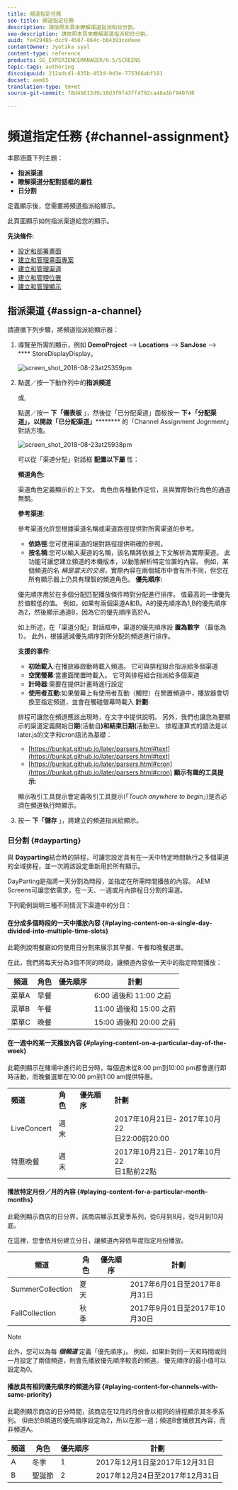 ```yaml
---
title: 頻道指定任務
seo-title: 頻道指定任務
description: 請依照本頁來瞭解渠道指派和日分割。
seo-description: 請依照本頁來瞭解渠道指派和日分割。
uuid: fe429485-dcc9-4507-864c-b04393cedeee
contentOwner: Jyotika syal
content-type: reference
products: SG_EXPERIENCEMANAGER/6.5/SCREENS
topic-tags: authoring
discoiquuid: 212adcd1-835b-453d-9d3e-775366abf181
docset: aem65
translation-type: tm+mt
source-git-commit: f8d4b612d9c10d3f9f43ff4792ca48a1bf9407d0

---
```



# 頻道指定任務 {#channel-assignment}

本節涵蓋下列主題：

* **指派渠道**
* **瞭解渠道分配對話框的屬性**
* **日分割**

定義顯示後，您需要將頻道指派給顯示。

此頁面顯示如何指派渠道給您的顯示。

**先決條件**:

* [設定和部署畫面](configuring-screens-introduction.md)
* [建立和管理畫面專案](creating-a-screens-project.md)
* [建立和管理渠道](managing-channels.md)
* [建立和管理位置](managing-locations.md)
* [建立和管理顯示](managing-displays.md)

## 指派渠道 {#assign-a-channel}

請遵循下列步驟，將頻道指派給顯示器：

1. 導覽至所需的顯示，例如 **DemoProject** —> **Locations** —> **SanJose** —> **** StoreDisplayDisplay。

   ![screen_shot_2018-08-23at25359pm](assets/screen_shot_2018-08-23at25359pm.png)

1. 點選／按一下動作列中的**指派頻道**

   或,

   點選／按一 **下「儀表板** 」，然後從「已分配渠道」面板按一 **下+「分配渠道」，以開啟「已分配渠道」********** 的「Channel Assignment Jognment」對話方塊。

   ![screen_shot_2018-08-23at25938pm](assets/screen_shot_2018-08-23at25938pm.png)

   可以從「渠道分配」對話框 **配置以下屬** 性：

   **頻道角色**:

   渠道角色定義顯示的上下文。 角色由各種動作定位，且與實際執行角色的通道無關。

   **參考渠道**:

   參考渠道允許您根據渠道名稱或渠道路徑提供對所需渠道的參考。

   * **依路徑**:您可使用渠道的絕對路徑提供明確的參照。
   * **按名稱**:您可以輸入渠道的名稱，該名稱將依據上下文解析為實際渠道。 此功能可讓您建立頻道的本機版本，以動態解析特定位置的內容。 例如，某個頻道的名 *稱是當天的交易*，實際內容在兩個城市中會有所不同，但您在所有顯示器上仍具有理智的頻道角色。
   **優先順序:**

   優先順序用於在多個分配匹配播放條件時對分配進行排序。 值最高的一律優先於值較低的值。 例如，如果有兩個渠道A和B。A的優先順序為1,B的優先順序為2，然後顯示通道B，因為它的優先順序高於A。

   如上所述，在「渠道分配」對話框中，渠道的優先順序設 **置為數字** （最低為1）。 此外，根據遞減優先順序對所分配的頻道進行排序。

   **支援的事件**:

   * **初始載入**:在播放器啟動時載入頻道。 它可與排程組合指派給多個渠道
   * **空閒螢幕**:當畫面閒置時載入。 它可與排程組合指派給多個渠道
   * **計時器**:需要在提供計畫時進行設定
   * **使用者互動**:如果螢幕上有使用者互動（觸控）在閒置頻道中，播放器會切換至指定頻道，並會在觸碰螢幕時載入
   **計劃**:

   排程可讓您在頻道應該出現時，在文字中提供說明。 另外，我們也讓您為要顯示的渠道定義開始日&#x200B;**期**(活動自&#x200B;**)和結束日期(**&#x200B;活動至)。 排程運算式的語法是以later.js的文字和cron語法為基礎：

   * [https://bunkat.github.io/later/parsers.html#text](https://bunkat.github.io/later/parsers.html#text)
   * [https://bunkat.github.io/later/parsers.html#cron](https://bunkat.github.io/later/parsers.html#cron)
   **顯示有趣的工具提示**:

   顯示吸引工具提示會定義吸引工具提示(「*Touch anywhere to begin*」)是否必須在頻道執行時顯示。

1. 按一 **下「儲存** 」，將建立的頻道指派給顯示。

### 日分割 {#dayparting}

與 **Dayparting**&#x200B;結合時的排程，可讓您設定具有在一天中特定時間執行之多個渠道的全域排程，並一次將該設定重新用於所有顯示。

DayParting是指將一天分割為時段，並指定在所需時間播放的內容。 AEM Screens可讓您依需求，在一天、一週或月內排程日分割的渠道。

下列範例說明三種不同情況下渠道中的分日：

#### 在分成多個時段的一天中播放內容 {#playing-content-on-a-single-day-divided-into-multiple-time-slots}

此範例說明餐廳如何使用日分割來展示其早餐、午餐和晚餐選單。

在此，我們將每天分為3個不同的時段，讓頻道內容依一天中的指定時間播放：

| **頻道** | **角色** | **優先順序** | **計劃** |
|---|---|---|---|
| 菜單A | 早餐 |  | 6:00 過後和 11:00 之前 |
| 菜單B | 午餐 |  | 11:00 過後和 15:00 之前 |
| 菜單C | 晚餐 |  | 15:00 過後和 20:00 之前 |

#### 在一週中的某一天播放內容 {#playing-content-on-a-particular-day-of-the-week}

此範例顯示在賭場中進行的日分時，每個週末從8:00 pm到10:00 pm都會進行即時活動，而晚餐選單在10:00 pm到1:00 am提供特惠。

<table>
 <tbody>
  <tr>
   <td><strong>頻道</strong></td>
   <td><strong>角色</strong></td>
   <td><strong>優先順序</strong></td>
   <td><strong>計劃</strong></td>
  </tr>
  <tr>
   <td>LiveConcert</td>
   <td>週末</td>
   <td> </td>
   <td>2017年10月21日- 2017年10月22 <br /> 日22:00前20:00</td>
  </tr>
  <tr>
   <td>特惠晚餐</td>
   <td>週末</td>
   <td> </td>
   <td>2017年10月21日- 2017年10月22 <br /> 日1點前22點</td>
  </tr>
 </tbody>
</table>

#### 播放特定月份／月的內容 {#playing-content-for-a-particular-month-months}

此範例顯示商店的日分界，該商店顯示其夏季系列，從6月到8月，從9月到10月底。

在這裡，您會依月份建立分日，讓頻道內容依年度指定月份播放。

| **頻道** | **角色** | **優先順序** | **計劃** |
|---|---|---|---|
| SummerCollection | 夏天 |  | 2017年6月01日至2017年8月31日 |
| FallCollection | 秋季 |  | 2017年9月01日至2017年10月30日 |

>[!NOTE]
>
>此外，您可以為每 ***個頻道*** 定義「優先順序」。 例如，如果針對同一天和時間或同一月設定了兩個頻道，則會先播放優先順序較高的頻道。 優先順序的最小值可以設定為0。

#### 播放具有相同優先順序的頻道內容 {#playing-content-for-channels-with-same-priority}

此範例顯示商店的日分時間，該商店在12月的月份會以相同的排程顯示其冬季系列。 但由於B頻道的優先順序設定為2，所以在那一週；頻道B會播放其內容，而非頻道A。

| **頻道** | **角色** | **優先順序** | **計劃** |
|---|---|---|---|
| A | 冬季 | 1 | 2017年12月1日至2017年12月31日 |
| B | 聖誕節 | 2 | 2017年12月24日至2017年12月31日 |

